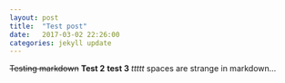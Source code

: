 ```yaml
---
layout: post
title:  "Test post"
date:   2017-03-02 22:26:00
categories: jekyll update
---
```

~~Testing markdown~~
**Test 2**
__test 3__
*ttttt*
spaces are strange in markdown...
